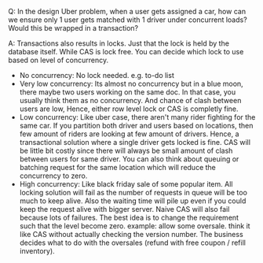 Q: In the design Uber problem, when a user gets assigned a car, how can we ensure only 1 user gets matched with 1 driver under concurrent loads? Would this be wrapped in a transaction? 

A: Transactions also results in locks. Just that the lock is held by the database itself. While CAS is lock free. You can decide which lock to use based on level of concurrency.
* No concurrency: No lock needed. e.g. to-do list
* Very low concurrency: Its almost no concurrency but in a blue moon, there maybe two users working on the same doc. In that case, you usually think them as no concurrency. And chance of clash between users are low, Hence, either row level lock or CAS is completly fine.
* Low concurrency: Like uber case, there aren't many rider fighting for the same car. If you partition both driver and users based on locations, then few amount of riders are looking at few amount of drivers. Hence, a transactional solution where a single driver gets locked is fine. CAS will be little bit costly since there will always be small amount of clash between users for same driver. You can also think about queuing or batching request for the same location which will reduce the concurrency to zero.
* High concurrency: Like black friday sale of some popular item. All locking solution will fail as the number of requests in queue will be too much to keep alive. Also the waiting time will pile up even if you could keep the request alive with bigger server. Naive CAS will also fail because lots of failures. The best idea is to change the requirement such that the level become zero. example: allow some oversale. think it like CAS without actually checking the version number. The business decides what to do with the oversales (refund with free coupon / refill inventory).